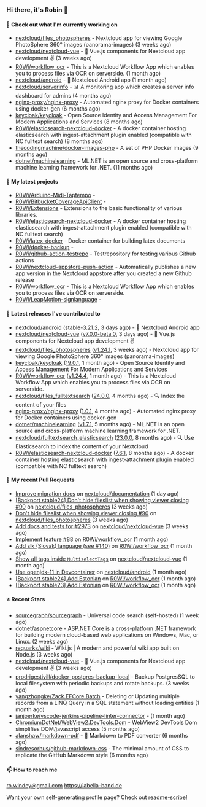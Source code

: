 ### Hi there, it's Robin 👋

#### 👷 Check out what I'm currently working on

- [nextcloud/files_photospheres](https://github.com/nextcloud/files_photospheres) - Nextcloud app for viewing Google PhotoSphere 360° images (panorama-images) (3 weeks ago)
- [nextcloud/nextcloud-vue](https://github.com/nextcloud/nextcloud-vue) - 🍱 Vue.js components for Nextcloud app development  ✌ (3 weeks ago)
- [R0Wi/workflow_ocr](https://github.com/R0Wi/workflow_ocr) - This is a Nextcloud Workflow App which enables you to process files via OCR on serverside. (1 month ago)
- [nextcloud/android](https://github.com/nextcloud/android) - 📱 Nextcloud Android app (1 month ago)
- [nextcloud/serverinfo](https://github.com/nextcloud/serverinfo) - 📊 A monitoring app which creates a server info dashboard for admins (4 months ago)
- [nginx-proxy/nginx-proxy](https://github.com/nginx-proxy/nginx-proxy) - Automated nginx proxy for Docker containers using docker-gen (6 months ago)
- [keycloak/keycloak](https://github.com/keycloak/keycloak) - Open Source Identity and Access Management For Modern Applications and Services (8 months ago)
- [R0Wi/elasticsearch-nextcloud-docker](https://github.com/R0Wi/elasticsearch-nextcloud-docker) - A docker container hosting elasticsearch with ingest-attachment plugin enabled (compatible with NC fulltext search) (8 months ago)
- [thecodingmachine/docker-images-php](https://github.com/thecodingmachine/docker-images-php) - A set of PHP Docker images (9 months ago)
- [dotnet/machinelearning](https://github.com/dotnet/machinelearning) - ML.NET is an open source and cross-platform machine learning framework for .NET. (11 months ago)

#### 🌱 My latest projects

- [R0Wi/Arduino-Midi-Taptempo](https://github.com/R0Wi/Arduino-Midi-Taptempo) - 
- [R0Wi/BitbucketCoverageApiClient](https://github.com/R0Wi/BitbucketCoverageApiClient) - 
- [R0Wi/Extensions](https://github.com/R0Wi/Extensions) - Extensions to the basic functionality of various libraries.
- [R0Wi/elasticsearch-nextcloud-docker](https://github.com/R0Wi/elasticsearch-nextcloud-docker) - A docker container hosting elasticsearch with ingest-attachment plugin enabled (compatible with NC fulltext search)
- [R0Wi/latex-docker](https://github.com/R0Wi/latex-docker) - Docker container for building latex documents
- [R0Wi/docker-backup](https://github.com/R0Wi/docker-backup) - 
- [R0Wi/github-action-testrepo](https://github.com/R0Wi/github-action-testrepo) - Testrepository for testing various Github actions
- [R0Wi/nextcloud-appstore-push-action](https://github.com/R0Wi/nextcloud-appstore-push-action) - Automatically publishes a new app version in the Nextcloud appstore after you created a new Github release
- [R0Wi/workflow_ocr](https://github.com/R0Wi/workflow_ocr) - This is a Nextcloud Workflow App which enables you to process files via OCR on serverside.
- [R0Wi/LeapMotion-signlanguage](https://github.com/R0Wi/LeapMotion-signlanguage) - 

#### 🔭 Latest releases I've contributed to

- [nextcloud/android](https://github.com/nextcloud/android) ([stable-3.21.2](https://github.com/nextcloud/android/releases/tag/stable-3.21.2), 3 days ago) - 📱 Nextcloud Android app
- [nextcloud/nextcloud-vue](https://github.com/nextcloud/nextcloud-vue) ([v7.0.0-beta.0](https://github.com/nextcloud/nextcloud-vue/releases/tag/v7.0.0-beta.0), 3 days ago) - 🍱 Vue.js components for Nextcloud app development  ✌
- [nextcloud/files_photospheres](https://github.com/nextcloud/files_photospheres) ([v1.24.1](https://github.com/nextcloud/files_photospheres/releases/tag/v1.24.1), 3 weeks ago) - Nextcloud app for viewing Google PhotoSphere 360° images (panorama-images)
- [keycloak/keycloak](https://github.com/keycloak/keycloak) ([19.0.1](https://github.com/keycloak/keycloak/releases/tag/19.0.1), 1 month ago) - Open Source Identity and Access Management For Modern Applications and Services
- [R0Wi/workflow_ocr](https://github.com/R0Wi/workflow_ocr) ([v1.24.4](https://github.com/R0Wi/workflow_ocr/releases/tag/v1.24.4), 1 month ago) - This is a Nextcloud Workflow App which enables you to process files via OCR on serverside.
- [nextcloud/files_fulltextsearch](https://github.com/nextcloud/files_fulltextsearch) ([24.0.0](https://github.com/nextcloud/files_fulltextsearch/releases/tag/24.0.0), 4 months ago) - 🔍 Index the content of your files
- [nginx-proxy/nginx-proxy](https://github.com/nginx-proxy/nginx-proxy) ([1.0.1](https://github.com/nginx-proxy/nginx-proxy/releases/tag/1.0.1), 4 months ago) - Automated nginx proxy for Docker containers using docker-gen
- [dotnet/machinelearning](https://github.com/dotnet/machinelearning) ([v1.7.1](https://github.com/dotnet/machinelearning/releases/tag/v1.7.1), 5 months ago) - ML.NET is an open source and cross-platform machine learning framework for .NET.
- [nextcloud/fulltextsearch_elasticsearch](https://github.com/nextcloud/fulltextsearch_elasticsearch) ([23.0.0](https://github.com/nextcloud/fulltextsearch_elasticsearch/releases/tag/23.0.0), 8 months ago) - 🔍 Use Elasticsearch to index the content of your Nextcloud
- [R0Wi/elasticsearch-nextcloud-docker](https://github.com/R0Wi/elasticsearch-nextcloud-docker) ([7.6.1](https://github.com/R0Wi/elasticsearch-nextcloud-docker/releases/tag/7.6.1), 8 months ago) - A docker container hosting elasticsearch with ingest-attachment plugin enabled (compatible with NC fulltext search)

#### 🔨 My recent Pull Requests

- [Improve migration docs](https://github.com/nextcloud/documentation/pull/9149) on [nextcloud/documentation](https://github.com/nextcloud/documentation) (1 day ago)
- [[Backport stable24] Don&#39;t hide fileslist when showing viewer closing #90](https://github.com/nextcloud/files_photospheres/pull/92) on [nextcloud/files_photospheres](https://github.com/nextcloud/files_photospheres) (3 weeks ago)
- [Don&#39;t hide fileslist when showing viewer closing #90](https://github.com/nextcloud/files_photospheres/pull/91) on [nextcloud/files_photospheres](https://github.com/nextcloud/files_photospheres) (3 weeks ago)
- [Add docs and tests for #2973](https://github.com/nextcloud/nextcloud-vue/pull/2990) on [nextcloud/nextcloud-vue](https://github.com/nextcloud/nextcloud-vue) (3 weeks ago)
- [Implement feature #88](https://github.com/R0Wi/workflow_ocr/pull/143) on [R0Wi/workflow_ocr](https://github.com/R0Wi/workflow_ocr) (1 month ago)
- [Add slk (Slovak) language (see #140)](https://github.com/R0Wi/workflow_ocr/pull/141) on [R0Wi/workflow_ocr](https://github.com/R0Wi/workflow_ocr) (1 month ago)
- [Show all tags inside `MultiselectTags`](https://github.com/nextcloud/nextcloud-vue/pull/2885) on [nextcloud/nextcloud-vue](https://github.com/nextcloud/nextcloud-vue) (1 month ago)
- [Use openjdk-11 in Devcontainer](https://github.com/nextcloud/android/pull/10542) on [nextcloud/android](https://github.com/nextcloud/android) (1 month ago)
- [[Backport stable24] Add Estonian](https://github.com/R0Wi/workflow_ocr/pull/138) on [R0Wi/workflow_ocr](https://github.com/R0Wi/workflow_ocr) (1 month ago)
- [[Backport stable23] Add Estonian](https://github.com/R0Wi/workflow_ocr/pull/137) on [R0Wi/workflow_ocr](https://github.com/R0Wi/workflow_ocr) (1 month ago)

#### ⭐ Recent Stars

- [sourcegraph/sourcegraph](https://github.com/sourcegraph/sourcegraph) - Universal code search (self-hosted) (1 week ago)
- [dotnet/aspnetcore](https://github.com/dotnet/aspnetcore) - ASP.NET Core is a cross-platform .NET framework for building modern cloud-based web applications on Windows, Mac, or Linux. (2 weeks ago)
- [requarks/wiki](https://github.com/requarks/wiki) - Wiki.js | A modern and powerful wiki app built on Node.js (3 weeks ago)
- [nextcloud/nextcloud-vue](https://github.com/nextcloud/nextcloud-vue) - 🍱 Vue.js components for Nextcloud app development  ✌ (3 weeks ago)
- [prodrigestivill/docker-postgres-backup-local](https://github.com/prodrigestivill/docker-postgres-backup-local) - Backup PostgresSQL to local filesystem with periodic backups and rotate backups. (3 weeks ago)
- [yangzhongke/Zack.EFCore.Batch](https://github.com/yangzhongke/Zack.EFCore.Batch) -  Deleting or Updating multiple records from a LINQ Query in a SQL statement without loading entities (1 month ago)
- [janjoerke/vscode-jenkins-pipeline-linter-connector](https://github.com/janjoerke/vscode-jenkins-pipeline-linter-connector) -  (1 month ago)
- [ChromiumDotNet/WebView2.DevTools.Dom](https://github.com/ChromiumDotNet/WebView2.DevTools.Dom) - WebView2 DevTools Dom simplifies DOM/javascript access (5 months ago)
- [alanshaw/markdown-pdf](https://github.com/alanshaw/markdown-pdf) -  :page_facing_up: Markdown to PDF converter (6 months ago)
- [sindresorhus/github-markdown-css](https://github.com/sindresorhus/github-markdown-css) - The minimal amount of CSS to replicate the GitHub Markdown style (6 months ago)

#### 📫 How to reach me
[ro.windey@gmail.com](mailto:ro.windey@gmailcom)
https://labella-band.de

Want your own self-generating profile page? Check out [readme-scribe](https://github.com/muesli/readme-scribe)!